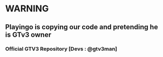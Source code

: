 
# ****WARNING****
## Playingo is copying our code and pretending he is GTv3 owner  
### Official GTV3 Repository [Devs : @gtv3man]
